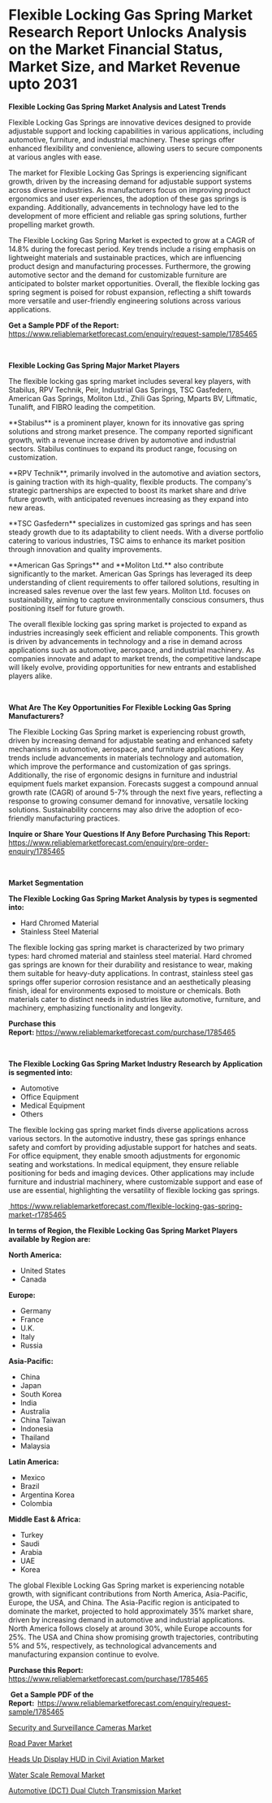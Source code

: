 <p><h1>Flexible Locking Gas Spring Market Research Report Unlocks Analysis on the Market Financial Status, Market Size, and Market Revenue upto 2031</h1></p><p><strong>Flexible Locking Gas Spring Market Analysis and Latest Trends</strong></p>
<p><p>Flexible Locking Gas Springs are innovative devices designed to provide adjustable support and locking capabilities in various applications, including automotive, furniture, and industrial machinery. These springs offer enhanced flexibility and convenience, allowing users to secure components at various angles with ease.</p><p>The market for Flexible Locking Gas Springs is experiencing significant growth, driven by the increasing demand for adjustable support systems across diverse industries. As manufacturers focus on improving product ergonomics and user experiences, the adoption of these gas springs is expanding. Additionally, advancements in technology have led to the development of more efficient and reliable gas spring solutions, further propelling market growth.</p><p>The Flexible Locking Gas Spring Market is expected to grow at a CAGR of 14.8% during the forecast period. Key trends include a rising emphasis on lightweight materials and sustainable practices, which are influencing product design and manufacturing processes. Furthermore, the growing automotive sector and the demand for customizable furniture are anticipated to bolster market opportunities. Overall, the flexible locking gas spring segment is poised for robust expansion, reflecting a shift towards more versatile and user-friendly engineering solutions across various applications.</p></p>
<p><strong>Get a Sample PDF of the Report:&nbsp;</strong> <a href="https://www.reliablemarketforecast.com/enquiry/request-sample/1785465?utm_campaign=1437&utm_medium=2&utm_source=Github&utm_content=ia&utm_term=13102024&utm_id=flexible-locking-gas-spring">https://www.reliablemarketforecast.com/enquiry/request-sample/1785465</a></p>
<p>&nbsp;</p>
<p><strong>Flexible Locking Gas Spring Major Market Players</strong></p>
<p><p>The flexible locking gas spring market includes several key players, with Stabilus, RPV Technik, Peir, Industrial Gas Springs, TSC Gasfedern, American Gas Springs, Moliton Ltd., Zhili Gas Spring, Mparts BV, Liftmatic, Tunalift, and FIBRO leading the competition.</p><p>**Stabilus** is a prominent player, known for its innovative gas spring solutions and strong market presence. The company reported significant growth, with a revenue increase driven by automotive and industrial sectors. Stabilus continues to expand its product range, focusing on customization.</p><p>**RPV Technik**, primarily involved in the automotive and aviation sectors, is gaining traction with its high-quality, flexible products. The company's strategic partnerships are expected to boost its market share and drive future growth, with anticipated revenues increasing as they expand into new areas.</p><p>**TSC Gasfedern** specializes in customized gas springs and has seen steady growth due to its adaptability to client needs. With a diverse portfolio catering to various industries, TSC aims to enhance its market position through innovation and quality improvements.</p><p>**American Gas Springs** and **Moliton Ltd.** also contribute significantly to the market. American Gas Springs has leveraged its deep understanding of client requirements to offer tailored solutions, resulting in increased sales revenue over the last few years. Moliton Ltd. focuses on sustainability, aiming to capture environmentally conscious consumers, thus positioning itself for future growth.</p><p>The overall flexible locking gas spring market is projected to expand as industries increasingly seek efficient and reliable components. This growth is driven by advancements in technology and a rise in demand across applications such as automotive, aerospace, and industrial machinery. As companies innovate and adapt to market trends, the competitive landscape will likely evolve, providing opportunities for new entrants and established players alike.</p></p>
<p>&nbsp;</p>
<p><strong>What Are The Key Opportunities For Flexible Locking Gas Spring Manufacturers?</strong></p>
<p><p>The Flexible Locking Gas Spring market is experiencing robust growth, driven by increasing demand for adjustable seating and enhanced safety mechanisms in automotive, aerospace, and furniture applications. Key trends include advancements in materials technology and automation, which improve the performance and customization of gas springs. Additionally, the rise of ergonomic designs in furniture and industrial equipment fuels market expansion. Forecasts suggest a compound annual growth rate (CAGR) of around 5-7% through the next five years, reflecting a response to growing consumer demand for innovative, versatile locking solutions. Sustainability concerns may also drive the adoption of eco-friendly manufacturing practices.</p></p>
<p><strong>Inquire or Share Your Questions If Any Before Purchasing This Report:</strong> <a href="https://www.reliablemarketforecast.com/enquiry/pre-order-enquiry/1785465?utm_campaign=1437&utm_medium=2&utm_source=Github&utm_content=ia&utm_term=13102024&utm_id=flexible-locking-gas-spring">https://www.reliablemarketforecast.com/enquiry/pre-order-enquiry/1785465</a></p>
<p>&nbsp;</p>
<p><strong>Market Segmentation</strong></p>
<p><strong>The Flexible Locking Gas Spring Market Analysis by types is segmented into:</strong></p>
<p><ul><li>Hard Chromed Material</li><li>Stainless Steel Material</li></ul></p>
<p><p>The flexible locking gas spring market is characterized by two primary types: hard chromed material and stainless steel material. Hard chromed gas springs are known for their durability and resistance to wear, making them suitable for heavy-duty applications. In contrast, stainless steel gas springs offer superior corrosion resistance and an aesthetically pleasing finish, ideal for environments exposed to moisture or chemicals. Both materials cater to distinct needs in industries like automotive, furniture, and machinery, emphasizing functionality and longevity.</p></p>
<p><strong>Purchase this Report:&nbsp;</strong><a href="https://www.reliablemarketforecast.com/purchase/1785465?utm_campaign=1437&utm_medium=2&utm_source=Github&utm_content=ia&utm_term=13102024&utm_id=flexible-locking-gas-spring">https://www.reliablemarketforecast.com/purchase/1785465</a></p>
<p>&nbsp;</p>
<p><strong>The Flexible Locking Gas Spring Market Industry Research by Application is segmented into:</strong></p>
<p><ul><li>Automotive</li><li>Office Equipment</li><li>Medical Equipment</li><li>Others</li></ul></p>
<p><p>The flexible locking gas spring market finds diverse applications across various sectors. In the automotive industry, these gas springs enhance safety and comfort by providing adjustable support for hatches and seats. For office equipment, they enable smooth adjustments for ergonomic seating and workstations. In medical equipment, they ensure reliable positioning for beds and imaging devices. Other applications may include furniture and industrial machinery, where customizable support and ease of use are essential, highlighting the versatility of flexible locking gas springs.</p></p>
<p><a href="https://www.reliablemarketforecast.com/flexible-locking-gas-spring-market-r1785465?utm_campaign=1437&utm_medium=2&utm_source=Github&utm_content=ia&utm_term=13102024&utm_id=flexible-locking-gas-spring">&nbsp;https://www.reliablemarketforecast.com/flexible-locking-gas-spring-market-r1785465</a></p>
<p><strong>In terms of Region, the Flexible Locking Gas Spring Market Players available by Region are:</strong></p>
<p>
    <p> <strong> North America: </strong>
        <ul>
            <li>United States</li>
            <li>Canada</li>
        </ul>
        </p> 
    <p> <strong> Europe: </strong>
        <ul>
            <li>Germany</li>
            <li>France</li>
            <li>U.K.</li>
            <li>Italy</li>
            <li>Russia</li>
        </ul>
        </p> 
    <p> <strong> Asia-Pacific: </strong>
        <ul>
            <li>China</li>
            <li>Japan</li>
            <li>South Korea</li>
            <li>India</li>
            <li>Australia</li>
            <li>China Taiwan</li>
            <li>Indonesia</li>
            <li>Thailand</li>
            <li>Malaysia</li>
        </ul>
        </p> 
    <p> <strong> Latin America: </strong>
        <ul>
            <li>Mexico</li>
            <li>Brazil</li>
            <li>Argentina Korea</li>
            <li>Colombia</li>
        </ul>
        </p> 
    <p> <strong> Middle East & Africa: </strong>
        <ul>
            <li>Turkey</li>
            <li>Saudi</li>
            <li>Arabia</li>
            <li>UAE</li>
            <li>Korea</li>
        </ul>
    </p>
    </p>
<p><p>The global Flexible Locking Gas Spring market is experiencing notable growth, with significant contributions from North America, Asia-Pacific, Europe, the USA, and China. The Asia-Pacific region is anticipated to dominate the market, projected to hold approximately 35% market share, driven by increasing demand in automotive and industrial applications. North America follows closely at around 30%, while Europe accounts for 25%. The USA and China show promising growth trajectories, contributing 5% and 5%, respectively, as technological advancements and manufacturing expansion continue to evolve.</p></p>
<p><strong>Purchase this Report: </strong><a href="https://www.reliablemarketforecast.com/purchase/1785465?utm_campaign=1437&utm_medium=2&utm_source=Github&utm_content=ia&utm_term=13102024&utm_id=flexible-locking-gas-spring">https://www.reliablemarketforecast.com/purchase/1785465</a></p>
<p>&nbsp;<strong>Get a Sample PDF of the Report:&nbsp;&nbsp;</strong><a href="https://www.reliablemarketforecast.com/enquiry/request-sample/1785465?utm_campaign=1437&utm_medium=2&utm_source=Github&utm_content=ia&utm_term=13102024&utm_id=flexible-locking-gas-spring">https://www.reliablemarketforecast.com/enquiry/request-sample/1785465</a></p>
<p><strong></strong></p>
<p><p><a href="https://www.linkedin.com/pulse/insights-security-surveillance-cameras-industry-market-skozf?utm_campaign=1437&utm_medium=2&utm_source=Github&utm_content=ia&utm_term=13102024&utm_id=flexible-locking-gas-spring">Security and Surveillance Cameras Market</a></p><p><a href="https://issuu.com/reportprime-2/docs/road-paver-market-size-2030.pptx_69b8ce0ec6cf1f?utm_campaign=1437&utm_medium=2&utm_source=Github&utm_content=ia&utm_term=13102024&utm_id=flexible-locking-gas-spring">Road Paver Market</a></p><p><a href="https://www.linkedin.com/pulse/global-heads-up-display-hud-civil-aviation-market-focus-product-38vmf?utm_campaign=1437&utm_medium=2&utm_source=Github&utm_content=ia&utm_term=13102024&utm_id=flexible-locking-gas-spring">Heads Up Display HUD in Civil Aviation Market</a></p><p><a href="https://issuu.com/reportprime-2/docs/water-scale-removal-market-size-203_8bace8b8d2a8bd?utm_campaign=1437&utm_medium=2&utm_source=Github&utm_content=ia&utm_term=13102024&utm_id=flexible-locking-gas-spring">Water Scale Removal Market</a></p><p><a href="https://github.com/chaschadedn/Market-Research-Report-List-1/blob/main/automotive-dct-dual-clutch-transmission-market.md?utm_campaign=1437&utm_medium=2&utm_source=Github&utm_content=ia&utm_term=13102024&utm_id=flexible-locking-gas-spring">Automotive (DCT) Dual Clutch Transmission Market</a></p></p>